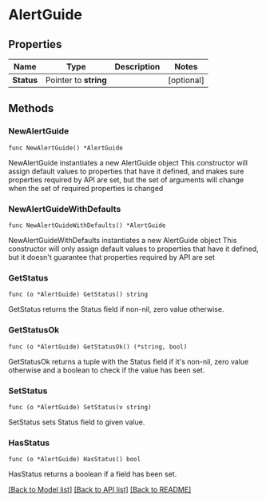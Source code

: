 # AlertGuide

## Properties

Name | Type | Description | Notes
------------ | ------------- | ------------- | -------------
**Status** | Pointer to **string** |  | [optional] 

## Methods

### NewAlertGuide

`func NewAlertGuide() *AlertGuide`

NewAlertGuide instantiates a new AlertGuide object
This constructor will assign default values to properties that have it defined,
and makes sure properties required by API are set, but the set of arguments
will change when the set of required properties is changed

### NewAlertGuideWithDefaults

`func NewAlertGuideWithDefaults() *AlertGuide`

NewAlertGuideWithDefaults instantiates a new AlertGuide object
This constructor will only assign default values to properties that have it defined,
but it doesn't guarantee that properties required by API are set

### GetStatus

`func (o *AlertGuide) GetStatus() string`

GetStatus returns the Status field if non-nil, zero value otherwise.

### GetStatusOk

`func (o *AlertGuide) GetStatusOk() (*string, bool)`

GetStatusOk returns a tuple with the Status field if it's non-nil, zero value otherwise
and a boolean to check if the value has been set.

### SetStatus

`func (o *AlertGuide) SetStatus(v string)`

SetStatus sets Status field to given value.

### HasStatus

`func (o *AlertGuide) HasStatus() bool`

HasStatus returns a boolean if a field has been set.


[[Back to Model list]](../README.md#documentation-for-models) [[Back to API list]](../README.md#documentation-for-api-endpoints) [[Back to README]](../README.md)


